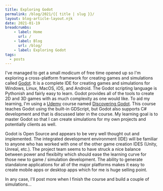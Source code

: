 ```yaml
---
title: Exploring Godot
permalink: /blog/2021/{{ title | slug }}/
layout: blog-article-layout.njk
date: 2021-01-19
breadcrumbs:
    - label: Home
      url: /
    - label: Blog
      url: /blog/
    - label: Exploring Godot
tags:
  - posts
---
```


I've managed to get a small modicum of free time opened up so I'm exploring a cross-platform framework for creating games and simulations called [Godot](https://godotengine.org/). It is a complete IDE for creating games and simulations for Windows, Linux, MacOS, iOS, and Android. The Godot scripting language is Pythonish and fairly easy to learn. Godot provides all of the tools to create 2D and 3D games with as much complexity as one would like. To aid my learning, I'm using a [Udemy](https://udemy.com) course named [Discovering Godot](https://www.udemy.com/course/godot/). This course teaches Godot using the built-in GDScript, but Godot also supports C# development and that is discussed later in the course. My learning goal is to master Godot so that I can create simulations for my own projects and potentially clients as well.

Godot is Open Source and appears to be very well thought out and implemented. The integrated development environment (IDE) will be familiar to anyone who has worked with one of the other game creation IDES (Unity, Unreal, etc.). The project team seems to have struck a nice balance between power and flexibilty which should ease the learning curve for those new to game / simulation development. The ability to generate standalone applications for all of the major platforms makes it easy to create mobile apps or desktop apps which for me is huge selling point.

In any case, I'll post more when I finish the course and build a couple of simulations...
